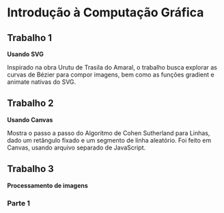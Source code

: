 # Introdução à Computação Gráfica

## Trabalho 1

 **Usando SVG**
 
 Inspirado na obra Urutu de Trasila do Amaral, o trabalho busca explorar as curvas de Bézier para compor imagens, bem como as funções gradient e animate nativas do SVG.

## Trabalho 2

**Usando Canvas**

Mostra o passo a passo do Algoritmo de Cohen Sutherland para Linhas, dado um retângulo fixado e um segmento de linha aleatório. Foi feito em Canvas, usando arquivo separado de JavaScript.

## Trabalho 3

**Processamento de imagens**

### Parte 1


